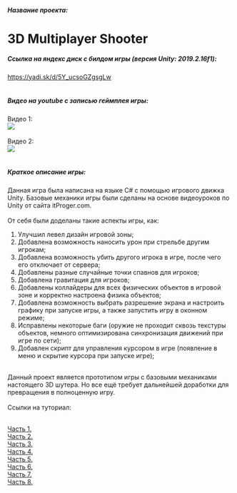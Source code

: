 ##### Название проекта: 
# 3D Multiplayer Shooter
##### Ссылка на яндекс диск с билдом игры (версия Unity: 2019.2.16f1):
<https://yadi.sk/d/5Y_ucsoGZgsgLw>
<br/>
<br/>
##### Видео на youtube с записью геймплея игры: 
Видео 1:
<br/>
[![](http://img.youtube.com/vi/FWmdYrZHpYg/0.jpg)](https://www.youtube.com/watch?v=FWmdYrZHpYg "")
<br/>
<br/>
Видео 2:
<br/>
[![](http://img.youtube.com/vi/2xEqeKBD_pM/0.jpg)](https://www.youtube.com/watch?v=2xEqeKBD_pM "")
<br/>
<br/>
##### Краткое описание игры:
Данная игра была написана на языке C# с помощью игрового движка Unity. 
Базовые механики игры были сделаны на основе видеоуроков по Unity от сайта itProger.com.
<br/>
<br/>
От себя были доделаны такие аспекты игры, как:
<br/>
1. Улучшил левел дизайн игровой зоны;
2. Добавлена возможность наносить урон при стрельбе другим игрокам;
3. Добавлена возможность убить другого игрока в игре, после чего его отключает от сервера;
4. Добавлены разные случайные точки спавнов для игроков;
5. Добавлена гравитация для игроков;
6. Добавлены коллайдеры для всех физических объектов в игровой зоне и корректно настроена физика объектов;
7. Добавлена возможность выбрать разрешение экрана и настроить графику при запуске игры, а также запустить игру в оконном режиме;
8. Исправлены некоторые баги (оружие не проходит сквозь текстуры объектов, немного оптимизирована синхронизация движений при игре по сети);
9. Добавлен скрипт для управления курсором в игре (появление в меню и скрытие курсора при запуске игре);
<br/>
Данный проект является прототипом игры с базовыми механиками настоящего 3D шутера. Но все ещё требует дальнейшей доработки для превращения в полноценную игру.
<br/>
<br/>
Ссылки на туториал:
<br/>
<br/>

[Часть 1.](https://www.youtube.com/watch?v=rmidcOOhFII&list=PL0lO_mIqDDFV9I2KYhufpljHq_wxxFZDH&index=1 "Часть 1")
<br/>
[Часть 2.](https://www.youtube.com/watch?v=mTXlhIC-i3Y&list=PL0lO_mIqDDFV9I2KYhufpljHq_wxxFZDH&index=2 "Часть 2")
<br/>
[Часть 3.](https://www.youtube.com/watch?v=Nr345lgHy4g&list=PL0lO_mIqDDFV9I2KYhufpljHq_wxxFZDH&index=3 "Часть 3")
<br/>
[Часть 4.](https://www.youtube.com/watch?v=GkeoANH3Xos&list=PL0lO_mIqDDFV9I2KYhufpljHq_wxxFZDH&index=4 "Часть 4")
<br/>
[Часть 5.](https://www.youtube.com/watch?v=Fu2soUh9dZY&list=PL0lO_mIqDDFV9I2KYhufpljHq_wxxFZDH&index=5 "Часть 5")
<br/>
[Часть 6.](https://www.youtube.com/watch?v=VP63W_wJCWM&list=PL0lO_mIqDDFV9I2KYhufpljHq_wxxFZDH&index=6 "Часть 6")
<br/>
[Часть 7.](https://www.youtube.com/watch?v=8XRGltN6RnA&list=PL0lO_mIqDDFV9I2KYhufpljHq_wxxFZDH&index=7 "Часть 7")
<br/>
[Часть 8.](https://www.youtube.com/watch?v=YceHIg9BtN4&list=PL0lO_mIqDDFV9I2KYhufpljHq_wxxFZDH&index=8 "Часть 8")
<br/>